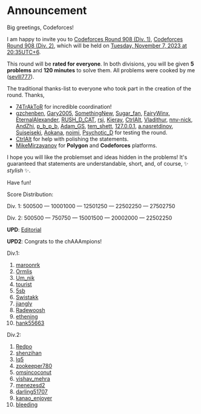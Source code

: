 # Announcement

Big greetings, Codeforces!

I am happy to invite you to [Codeforces Round 908 (Div. 1)](https://codeforces.com/contest/1893 "Codeforces Round 908 (Div. 1)"), [Codeforces Round 908 (Div. 2)](https://codeforces.com/contest/1894 "Codeforces Round 908 (Div. 2)"), which will be held on [Tuesday, November 7, 2023 at 20:35UTC+6](https://codeforces.com/https://www.timeanddate.com/worldclock/fixedtime.html?day=7&month=11&year=2023&hour=17&min=35&sec=0&p1=166). 

This round will be **rated for everyone**. In both divisions, you will be given **5 problems** and **120 minutes** to solve them. All problems were cooked by me ([sevlll777](https://codeforces.com/profile/sevlll777 "Grandmaster sevlll777")).

The traditional thanks-list to everyone who took part in the creation of the round. Thanks,

 * [74TrAkToR](https://codeforces.com/profile/74TrAkToR "International Master 74TrAkToR") for incredible coordination!
* [gzchenben](https://codeforces.com/profile/gzchenben "Grandmaster gzchenben"), [Gary2005](https://codeforces.com/profile/Gary2005 "International Grandmaster Gary2005"), [SomethingNew](https://codeforces.com/profile/SomethingNew "International Grandmaster SomethingNew"), [Sugar_fan](https://codeforces.com/profile/Sugar_fan "Legendary Grandmaster Sugar_fan"), [FairyWinx](https://codeforces.com/profile/FairyWinx "Grandmaster FairyWinx"), [EternalAlexander](https://codeforces.com/profile/EternalAlexander "International Grandmaster EternalAlexander"), [RUSH_D_CAT](https://codeforces.com/profile/RUSH_D_CAT "Grandmaster RUSH_D_CAT"), [rsj](https://codeforces.com/profile/rsj "Master rsj"), [Kieray](https://codeforces.com/profile/Kieray "Master Kieray"), [CtrlAlt](https://codeforces.com/profile/CtrlAlt "Candidate Master CtrlAlt"), [Vladithur](https://codeforces.com/profile/Vladithur "Master Vladithur"), [nnv-nick](https://codeforces.com/profile/nnv-nick "Master nnv-nick"), [AndZhi](https://codeforces.com/profile/AndZhi "Expert AndZhi"), [p_b_p_b](https://codeforces.com/profile/p_b_p_b "Legendary Grandmaster p_b_p_b"), [Adam_GS](https://codeforces.com/profile/Adam_GS "Grandmaster Adam_GS"), [tem_shett](https://codeforces.com/profile/tem_shett "Master tem_shett"), [127.0.0.1](https://codeforces.com/profile/127.0.0.1 "Master 127.0.0.1"), [a.nasretdinov](https://codeforces.com/profile/a.nasretdinov "Master a.nasretdinov"), [Suiseiseki](https://codeforces.com/profile/Suiseiseki "International Grandmaster Suiseiseki"), [Aokana](https://codeforces.com/profile/Aokana "International Grandmaster Aokana"), [noimi](https://codeforces.com/profile/noimi "International Grandmaster noimi"), [Psychotic_D](https://codeforces.com/profile/Psychotic_D "Master Psychotic_D") for testing the round.
* [CtrlAlt](https://codeforces.com/profile/CtrlAlt "Candidate Master CtrlAlt") for help with polishing the statements.
* [MikeMirzayanov](https://codeforces.com/profile/MikeMirzayanov "Headquarters, MikeMirzayanov") for **Polygon** and **Codeforces** platforms.

I hope you will like the problemset and ideas hidden in the problems! It's guaranteed that statements are understandable, short, and, of course, ✨ *stylish* ✨. 

Have fun!

Score Distribution:

Div. 1: 500500 — 10001000 — 12501250 — 22502250 — 27502750

Div. 2: 500500 — 750750 — 15001500 — 20002000 — 22502250

**UPD**: [Editorial](Tutorial_(en).md)

**UPD2**: Congrats to the chAAAmpions!

Div.1:

 1. [maroonrk](https://codeforces.com/profile/maroonrk "Legendary Grandmaster maroonrk")
2. [Ormlis](https://codeforces.com/profile/Ormlis "Legendary Grandmaster Ormlis")
3. [Um_nik](https://codeforces.com/profile/Um_nik "Legendary Grandmaster Um_nik")
4. [tourist](https://codeforces.com/profile/tourist "Legendary Grandmaster tourist")
5. [5sb](https://codeforces.com/profile/5sb "International Master 5sb")
6. [Swistakk](https://codeforces.com/profile/Swistakk "International Grandmaster Swistakk")
7. [jiangly](https://codeforces.com/profile/jiangly "Legendary Grandmaster jiangly")
8. [Radewoosh](https://codeforces.com/profile/Radewoosh "Legendary Grandmaster Radewoosh")
9. [ethening](https://codeforces.com/profile/ethening "International Master ethening")
10. [hank55663](https://codeforces.com/profile/hank55663 "International Grandmaster hank55663")

Div.2:

 1. [Redpo](https://codeforces.com/profile/Redpo "Expert Redpo")
2. [shenzihan](https://codeforces.com/profile/shenzihan "Newbie shenzihan")
3. [lq5](https://codeforces.com/profile/lq5 "Expert lq5")
4. [zookeeper780](https://codeforces.com/profile/zookeeper780 "Newbie zookeeper780")
5. [omsincoconut](https://codeforces.com/profile/omsincoconut "Expert omsincoconut")
6. [vishav_mehra](https://codeforces.com/profile/vishav_mehra "Specialist vishav_mehra")
7. [menezesd2](https://codeforces.com/profile/menezesd2 "Expert menezesd2")
8. [darling51707](https://codeforces.com/profile/darling51707 "Expert darling51707")
9. [kanao_enjoyer](https://codeforces.com/profile/kanao_enjoyer "Expert kanao_enjoyer")
10. [bleeding](https://codeforces.com/profile/bleeding "Expert bleeding")
